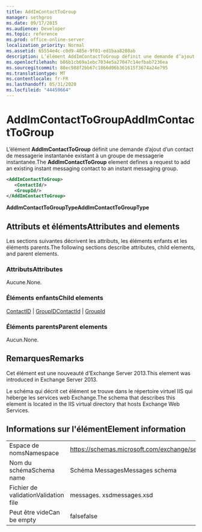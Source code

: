 ```yaml
---
title: AddImContactToGroup
manager: sethgros
ms.date: 09/17/2015
ms.audience: Developer
ms.topic: reference
ms.prod: office-online-server
localization_priority: Normal
ms.assetid: 65554e4c-c0d9-485e-9f01-ed1baa8280ab
description: L’élément AddImContactToGroup définit une demande d’ajout d’un contact de messagerie instantanée existant à un groupe de messagerie instantanée.
ms.openlocfilehash: b86b1cb69a1ebc7034e5a27047c14efbab7236ea
ms.sourcegitcommit: 88ec988f2bb67c1866d06b361615f3674a24e795
ms.translationtype: MT
ms.contentlocale: fr-FR
ms.lasthandoff: 05/31/2020
ms.locfileid: "44459664"
---
```

# <a name="addimcontacttogroup"></a><span data-ttu-id="f7fc8-103">AddImContactToGroup</span><span class="sxs-lookup"><span data-stu-id="f7fc8-103">AddImContactToGroup</span></span>

<span data-ttu-id="f7fc8-104">L’élément **AddImContactToGroup** définit une demande d’ajout d’un contact de messagerie instantanée existant à un groupe de messagerie instantanée.</span><span class="sxs-lookup"><span data-stu-id="f7fc8-104">The **AddImContactToGroup** element defines a request to add an existing instant messaging contact to an instant messaging group.</span></span> 
  
```XML
<AddImContactToGroup>
   <ContactId/>
   <GroupId/>
</AddImContactToGroup>
```

 <span data-ttu-id="f7fc8-105">**AddImContactToGroupType**</span><span class="sxs-lookup"><span data-stu-id="f7fc8-105">**AddImContactToGroupType**</span></span>
## <a name="attributes-and-elements"></a><span data-ttu-id="f7fc8-106">Attributs et éléments</span><span class="sxs-lookup"><span data-stu-id="f7fc8-106">Attributes and elements</span></span>

<span data-ttu-id="f7fc8-107">Les sections suivantes décrivent les attributs, les éléments enfants et les éléments parents.</span><span class="sxs-lookup"><span data-stu-id="f7fc8-107">The following sections describe attributes, child elements, and parent elements.</span></span>
  
### <a name="attributes"></a><span data-ttu-id="f7fc8-108">Attributs</span><span class="sxs-lookup"><span data-stu-id="f7fc8-108">Attributes</span></span>

<span data-ttu-id="f7fc8-109">Aucune.</span><span class="sxs-lookup"><span data-stu-id="f7fc8-109">None.</span></span>
  
### <a name="child-elements"></a><span data-ttu-id="f7fc8-110">Éléments enfants</span><span class="sxs-lookup"><span data-stu-id="f7fc8-110">Child elements</span></span>

<span data-ttu-id="f7fc8-111">[ContactID](contactid.md)  |  [GroupID](groupid.md)</span><span class="sxs-lookup"><span data-stu-id="f7fc8-111">[ContactId](contactid.md) | [GroupId](groupid.md)</span></span>
  
### <a name="parent-elements"></a><span data-ttu-id="f7fc8-112">Éléments parents</span><span class="sxs-lookup"><span data-stu-id="f7fc8-112">Parent elements</span></span>

<span data-ttu-id="f7fc8-113">Aucun.</span><span class="sxs-lookup"><span data-stu-id="f7fc8-113">None.</span></span>
  
## <a name="remarks"></a><span data-ttu-id="f7fc8-114">Remarques</span><span class="sxs-lookup"><span data-stu-id="f7fc8-114">Remarks</span></span>

<span data-ttu-id="f7fc8-115">Cet élément est une nouveauté d'Exchange Server 2013.</span><span class="sxs-lookup"><span data-stu-id="f7fc8-115">This element was introduced in Exchange Server 2013.</span></span>
  
<span data-ttu-id="f7fc8-116">Le schéma qui décrit cet élément se trouve dans le répertoire virtuel IIS qui héberge les services web Exchange.</span><span class="sxs-lookup"><span data-stu-id="f7fc8-116">The schema that describes this element is located in the IIS virtual directory that hosts Exchange Web Services.</span></span>
  
## <a name="element-information"></a><span data-ttu-id="f7fc8-117">Informations sur l'élément</span><span class="sxs-lookup"><span data-stu-id="f7fc8-117">Element information</span></span>

|||
|:-----|:-----|
|<span data-ttu-id="f7fc8-118">Espace de noms</span><span class="sxs-lookup"><span data-stu-id="f7fc8-118">Namespace</span></span>  <br/> |https://schemas.microsoft.com/exchange/services/2006/messages  <br/> |
|<span data-ttu-id="f7fc8-119">Nom du schéma</span><span class="sxs-lookup"><span data-stu-id="f7fc8-119">Schema name</span></span>  <br/> |<span data-ttu-id="f7fc8-120">Schéma Messages</span><span class="sxs-lookup"><span data-stu-id="f7fc8-120">Messages schema</span></span>  <br/> |
|<span data-ttu-id="f7fc8-121">Fichier de validation</span><span class="sxs-lookup"><span data-stu-id="f7fc8-121">Validation file</span></span>  <br/> |<span data-ttu-id="f7fc8-122">messages. xsd</span><span class="sxs-lookup"><span data-stu-id="f7fc8-122">messages.xsd</span></span>  <br/> |
|<span data-ttu-id="f7fc8-123">Peut être vide</span><span class="sxs-lookup"><span data-stu-id="f7fc8-123">Can be empty</span></span>  <br/> |<span data-ttu-id="f7fc8-124">false</span><span class="sxs-lookup"><span data-stu-id="f7fc8-124">false</span></span>  <br/> |
   

